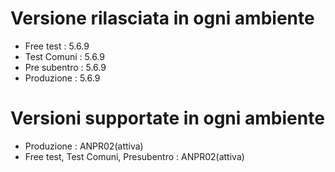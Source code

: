 # Versione rilasciata in ogni ambiente

- Free test : 5.6.9
- Test Comuni : 5.6.9
- Pre subentro : 5.6.9
- Produzione : 5.6.9


# Versioni supportate in ogni ambiente

- Produzione : ANPR02(attiva)
- Free test, Test Comuni, Presubentro : ANPR02(attiva)
